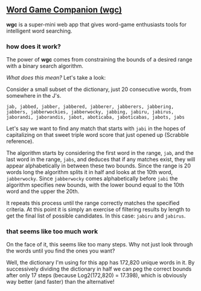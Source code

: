 ## [Word Game Companion (wgc)](http://jzwood.github.io/Word-Game-Companion/) ##

**wgc** is a super-mini web app that gives word-game enthusiasts tools for intelligent word searching.

### **how does it work?** ###

The power of **wgc** comes from constraining the bounds of a desired range with a binary search algorithm.

_What does this mean?_ Let's take a look:

Consider a small subset of the dictionary, just 20 consecutive words, from somewhere in the J's.

`jab, jabbed, jabber, jabbered, jabberer, jabberers, jabbering, jabbers, jabberwockies, jabberwocky, jabbing, jabiru, jabirus, jaborandi, jaborandis, jabot, aboticaba, jaboticabas, jabots, jabs`

Let's say we want to find any match that starts with `jabi` in the hopes of capitalizing on that sweet triple word score that just opened up (Scrabble reference).

The algorithm starts by considering the first word in the range, `jab`, and the last word in the range, `jabs`, and deduces that if any matches exist, they will appear alphabetically in between these two bounds. Since the range is 20 words long the algorithm splits it in half and looks at the 10th word, `jabberwocky`. Since `jabberwocky` comes alphabetically before `jabi` the algorithm specifies new bounds, with the lower bound equal to the 10th word and the upper the 20th.

It repeats this process until the range correctly matches the specified criteria. At this point it is simply an exercise of filtering results by length to get the final list of possible candidates. In this case: `jabiru` and `jabirus`.

### **that seems like too much work** ###

On the face of it, this seems like too many steps. Why not just look through the words until you find the ones you want?

Well, the dictionary I'm using for this app has 172,820 unique words in it. By successively dividing the dictionary in half we can peg the correct bounds after only 17 steps (because Log2(172,820) = 17.398), which is obviously way better (and faster) than the alternative!
